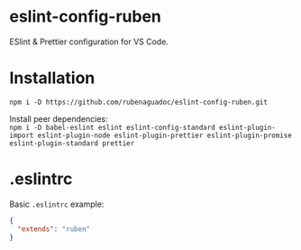 # eslint-config-ruben
ESlint &amp; Prettier configuration for VS Code.

# Installation
`npm i -D https://github.com/rubenaguadoc/eslint-config-ruben.git`

Install peer dependencies:<br />
`npm i -D babel-eslint eslint eslint-config-standard eslint-plugin-import eslint-plugin-node eslint-plugin-prettier eslint-plugin-promise eslint-plugin-standard prettier`

# .eslintrc
Basic `.eslintrc` example:

```json
{
  "extends": "ruben"
}
```
